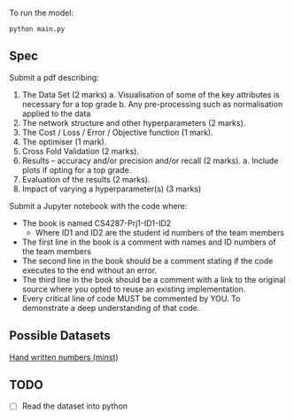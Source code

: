 To run the model:
```
python main.py
```

## Spec

Submit a pdf describing:

1. The Data Set (2 marks)
  a. Visualisation of some of the key attributes is necessary for a top grade
  b. Any pre-processing such as normalisation applied to the data
2. The network structure and other hyperparameters (2 marks).
3. The Cost / Loss / Error / Objective function (1 mark).
4. The optimiser (1 mark).
5. Cross Fold Validation (2 marks).
6. Results – accuracy and/or precision and/or recall (2 marks).
  a. Include plots if opting for a top grade.
7. Evaluation of the results (2 marks).
8. Impact of varying a hyperparameter(s) (3 marks)

Submit a Jupyter notebook with the code where:
  * The book is named CS4287-Prj1-ID1-ID2
    * Where ID1 and ID2 are the student id numbers of the team members
  * The first line in the book is a comment with names and ID numbers of the team members
  * The second line in the book should be a comment stating if the code executes to the end without an error.
  * The third line in the book should be a comment with a link to the original source where you opted to reuse an existing implementation.
  * Every critical line of code MUST be commented by YOU. To demonstrate a deep understanding of that code.


## Possible Datasets

[Hand written numbers (minst)](http://yann.lecun.com/exdb/mnist/)

## TODO

- [ ] Read the dataset into python

